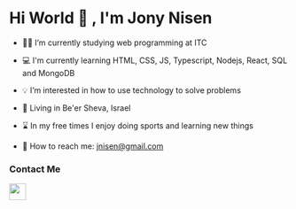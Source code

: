 # Hi World 👋 , I'm Jony Nisen

- :student: I’m currently studying web programming at ITC

- :computer: I'm currently learning HTML, CSS, JS, Typescript, Nodejs, React, SQL and MongoDB

- :bulb: I’m interested in how to use technology to solve problems

- :round_pushpin: Living in Be'er Sheva, Israel

- :hourglass: In my free times I enjoy doing sports and learning new things

- :e-mail: How to reach me: jnisen@gmail.com



### Contact Me

[<img src="https://cdn-icons-png.flaticon.com/512/174/174857.png" width="30" height="30"/>](https://www.linkedin.com/in/jnisen/)

